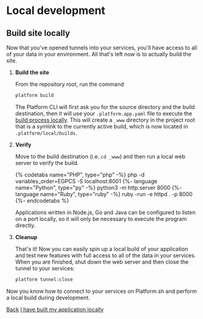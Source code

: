# Local development

## Build site locally

Now that you've opened tunnels into your services, you'll have access to all of your data in your environment. All that's left now is to actually build the site.

<asciinema-player src="/videos/asciinema/build.cast"></asciinema-player>

1. **Build the site**

    From the repository root, run the command

    ```bash
    platform build
    ```

    The Platform CLI will first ask you for the source directory and the build destination, then it will use your `.platform.app.yaml` file to execute the [build process locally](https://docs.platform.sh/gettingstarted/local.html#building-the-site-locally). This will create a `_www` directory in the project root that is a symlink to the currently active build, which is now located in `.platform/local/builds`.

2. **Verify**

    Move to the build destination (i.e. `cd _www`) and then run a local web server to verify the build.

    {% codetabs name="PHP", type="php" -%}
    php -d variables_order=EGPCS -S localhost:8001
    {%- language name="Python", type="py" -%}
    python3 -m http.server 8000
    {%- language name="Ruby", type="ruby" -%}
    ruby -run -e httpd . -p 8000
    {%- endcodetabs %}

    Applications written in Node.js, Go and Java can be configured to listen on a port locally, so it will only be necessary to execute the program directly.

3. **Cleanup**

    That's it! Now you can easily spin up a local build of your application and test new features with full access to all of the data in your services. When you are finished, shut down the web server and then close the tunnel to your services:

    ```bash
    platform tunnel:close
    ```

Now you know how to connect to your services on Platform.sh and perform a local build during development.

<div class="buttons">
  <a href="" class="somethingprev">Back</a>
  <a href="" class="somethingnext">I have built my application locally</a>
</div>

